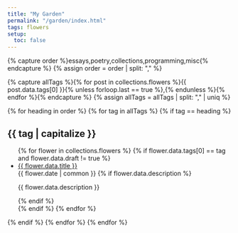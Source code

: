 ```yaml
---
title: "My Garden"
permalink: "/garden/index.html"
tags: flowers
setup:
  toc: false
---
```


{% capture order %}essays,poetry,collections,programming,misc{% endcapture %}
{% assign order = order | split: "," %}

{% capture allTags %}{% for post in collections.flowers %}{{ post.data.tags[0] }}{% unless forloop.last == true %},{% endunless %}{% endfor %}{% endcapture %}
{% assign allTags = allTags | split: "," | uniq %}

<nav>
{% for heading in order %}
{% for tag in allTags %}
{% if tag == heading %}
<h2>{{ tag | capitalize }}</h2>
<ul>
  {% for flower in collections.flowers %}
  {% if flower.data.tags[0] == tag and flower.data.draft != true %}
  <li>
    <div><a href="{{ flower.url }}" {% unless flower.data.stylesheet != "main" %}class="internal"{% endunless %}>{{ flower.data.title }}</a></div>
    <time>{{ flower.date | common }}</time>
    {% if flower.data.description %}<p>{{ flower.data.description }}</p>{% endif %}

  </li>
  {% endif %}
  {% endfor %}
</ul>
{% endif %}
{% endfor %}
{% endfor %}
</nav>
